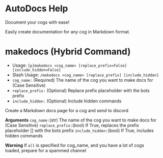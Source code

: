 # AutoDocs Help

Document your cogs with ease!

Easily create documentation for any cog in Markdown format.

# makedocs (Hybrid Command)
 - Usage: `[p]makedocs <cog_name> [replace_prefix=False] [include_hidden=False]`
 - Slash Usage: `/makedocs <cog_name> [replace_prefix] [include_hidden]`
 - `cog_name:` (Required) The name of the cog you want to make docs for (Case Sensitive)
 - `replace_prefix:` (Optional) Replace prefix placeholder with the bots prefix
 - `include_hidden:` (Optional) Include hidden commands


Create a Markdown docs page for a cog and send to discord

**Arguments**
`cog_name:`(str) The name of the cog you want to make docs for (Case Sensitive)
`replace_prefix:`(bool) If True, replaces the prefix placeholder [] with the bots prefix
`include_hidden:`(bool) If True, includes hidden commands

**Warning**
If `all` is specified for cog_name, and you have a lot of cogs loaded, prepare for a spammed channel
